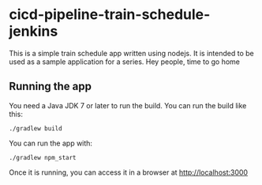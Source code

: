 # cicd-pipeline-train-schedule-jenkins

This is a simple train schedule app written using nodejs. It is intended to be used as a sample application for a series. Hey people, time to go home

## Running the app

You need a Java JDK 7 or later to run the build. You can run the build like this:

    ./gradlew build

You can run the app with:

    ./gradlew npm_start

Once it is running, you can access it in a browser at [http://localhost:3000](http://localhost:3000)
